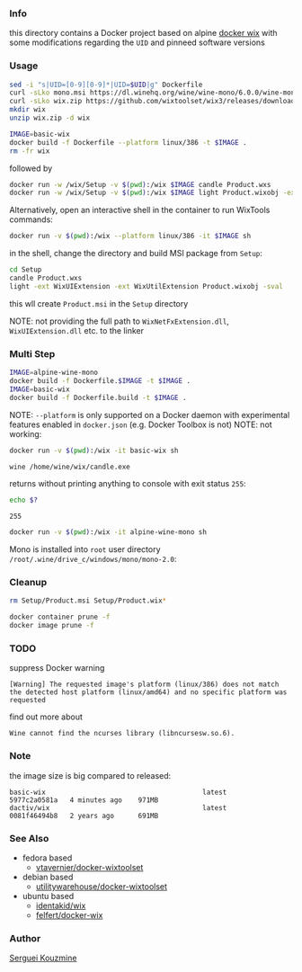 ### Info

this directory contains a Docker project based on alpine
[docker wix](https://github.com/dactivllc/docker-wix) with some modifications regarding the `UID` and pinneed software versions

### Usage

```sh
sed -i "s|UID=[0-9][0-9]*|UID=$UID|g" Dockerfile
curl -sLko mono.msi https://dl.winehq.org/wine/wine-mono/6.0.0/wine-mono-6.0.0-x86.msi
curl -sLko wix.zip https://github.com/wixtoolset/wix3/releases/download/wix3112rtm/wix311-binaries.zip
mkdir wix
unzip wix.zip -d wix
```
```sh
IMAGE=basic-wix
docker build -f Dockerfile --platform linux/386 -t $IMAGE .
rm -fr wix
```
followed by

```sh
docker run -w /wix/Setup -v $(pwd):/wix $IMAGE candle Product.wxs
docker run -w /wix/Setup -v $(pwd):/wix $IMAGE light Product.wixobj -ext WixUIExtension -ext WixUtilExtension -ext WixNetFxExtension -sval
```

Alternatively, open an interactive shell in the container to run WixTools commands:
```sh
docker run -v $(pwd):/wix --platform linux/386 -it $IMAGE sh
```
in the shell, change the directory and build MSI package from `Setup`:

```sh
cd Setup
candle Product.wxs
light -ext WixUIExtension -ext WixUtilExtension Product.wixobj -sval
```
this wll create `Product.msi` in the `Setup` directory

NOTE: not providing the full path to `WixNetFxExtension.dll`, `WixUIExtension.dll` etc. to the linker

### Multi Step

```sh
IMAGE=alpine-wine-mono
docker build -f Dockerfile.$IMAGE -t $IMAGE .
IMAGE=basic-wix
docker build -f Dockerfile.build -t $IMAGE .
```
NOTE: `--platform` is only supported on a Docker daemon with experimental features enabled in `docker.json` (e.g. Docker Toolbox is not)
NOTE: not working:

```sh
docker run -v $(pwd):/wix -it basic-wix sh
```
```sh
wine /home/wine/wix/candle.exe
```
returns without printing anything to console  with exit status `255`:
```sh
echo $?
```
```text
255
```
```sh
docker run -v $(pwd):/wix -it alpine-wine-mono sh
```
Mono is installed into `root` user directory `/root/.wine/drive_c/windows/mono/mono-2.0`:

### Cleanup

```sh
rm Setup/Product.msi Setup/Product.wix*
```

```sh
docker container prune -f
docker image prune -f
```

### TODO

suppress Docker warning
```text
[Warning] The requested image's platform (linux/386) does not match the detected host platform (linux/amd64) and no specific platform was requested
```
find out more about
```text
Wine cannot find the ncurses library (libncursesw.so.6).
```
### Note

the image size is big compared to released:
```text
basic-wix                                       latest                  5977c2a0581a   4 minutes ago    971MB
dactiv/wix                                      latest                  0081f46494b8   2 years ago      691MB
```
### See Also

  * fedora based
    + [vtavernier/docker-wixtoolset](https://github.com/vtavernier/docker-wixtoolset)
  * debian based
    + [utilitywarehouse/docker-wixtoolset](https://github.com/utilitywarehouse/docker-wixtoolset)
  * ubuntu based
    + [identakid/wix](https://github.com/identakid/wix)
    + [felfert/docker-wix](https://github.com/felfert/docker-wix)

### Author
[Serguei Kouzmine](kouzmine_serguei@yahoo.com)
